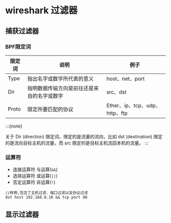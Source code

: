 # wireshark 过滤器

## 捕获过滤器

### BPF限定词

| 限定词 | 说明                                       | 例子                           |
| ------ | ------------------------------------------ | ------------------------------ |
| Type   | 指出名字或数字所代表的意义                 | host、net、port                |
| Dir    | 指明数据传输方向是前往还是来自的名字或数字 | src、dst                       |
| Proto  | 限定所要匹配的协议                         | Ether、ip、tcp、udp、http、ftp |

:::{note}

关于 Dir (direction) 限定词，限定的是流量的流向，比如 dst (destination) 限定的是流向目标主机的流量，而 src 限定的是目标主机流回本机的流量。
:::

### 运算符

- 连接运算符 与运算(`&&`)
- 选择运算符 或运算(`||`)
- 否定运算符 非运算(`!`)

```guess
//样例,包含了主机过滤、端口过滤以及协议过滤
dst host 192.168.0.10 && tcp port 80
```

## 显示过滤器
